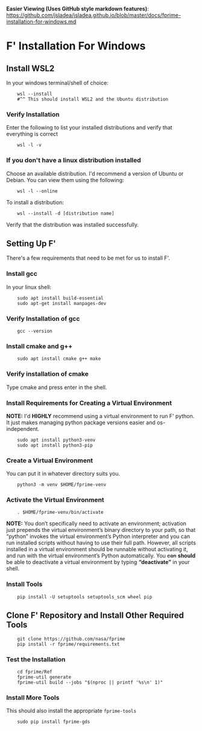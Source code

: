 **Easier Viewing (Uses GitHub style markdown features)**: https://github.com/jsladea/jsladea.github.io/blob/master/docs/fprime-installation-for-windows.md


# F' Installation For Windows  

## Install WSL2

In your windows terminal/shell of choice:

```
    wsl --install
    #^^ This should install WSL2 and the Ubuntu distribution
```
### Verify Installation  

Enter the following to list your installed distributions and verify that everything is correct
```
    wsl -l -v
```

### If you don't have a linux distribution installed

Choose an available distribution.  I'd recommend a version of Ubuntu or Debian.
You can view them using the following:

```
    wsl -l --online
```

To install a distribution:

```
    wsl --install -d [distribution name]
```

Verify that the distribution was installed successfully.


## Setting Up F'

There's a few requirements that need to be met for us to install F'.

### Install gcc

In your linux shell:
```
    sudo apt install build-essential
    sudo apt-get install manpages-dev
```

### Verify Installation of gcc

```
    gcc --version
```

### Install cmake and g++

```
    sudo apt install cmake g++ make
```

### Verify installation of cmake

Type cmake and press enter in the shell.

### Install Requirements for Creating a Virtual Environment

**NOTE:** I'd **HIGHLY** recommend using a virtual environment to run F' python.  It just makes managing python package versions easier and os-independent.

```
    sudo apt install python3-venv
    sudo apt install python3-pip
```

### Create a Virtual Environment

You can put it in whatever directory suits you.

```
    python3 -m venv $HOME/fprime-venv
```

### Activate the Virtual Environment

```
    . $HOME/fprime-venv/bin/activate
```

**NOTE:** You don’t specifically need to activate an environment; activation just prepends the virtual environment’s binary directory to your path, so that “python” invokes the virtual environment’s Python interpreter and you can run installed scripts without having to use their full path. However, all scripts installed in a virtual environment should be runnable without activating it, and run with the virtual environment’s Python automatically.
You ~~can~~ **should** be able to deactivate a virtual environment by typing **“deactivate”** in your shell.

### Install Tools

```
    pip install -U setuptools setuptools_scm wheel pip
```

## Clone F' Repository and Install Other Required Tools

```
    git clone https://github.com/nasa/fprime
    pip install -r fprime/requirements.txt
```

### Test the Installation

```
    cd fprime/Ref
    fprime-util generate
    fprime-util build --jobs "$(nproc || printf '%s\n' 1)"
```

### Install More Tools

This should also install the appropriate <code>fprime-tools</code>

```
    sudo pip install fprime-gds
```

